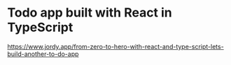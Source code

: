 # Todo app built with React in TypeScript

https://www.jordy.app/from-zero-to-hero-with-react-and-type-script-lets-build-another-to-do-app
